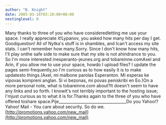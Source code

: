 ```yaml
---
author: "B. Knight"
date: 2005-03-16T03:10:00+00:00
nestinglevel: 0
---
```

Many thanks to three of you who have consideredletting me use your space. I really appreciate it!Lypanov, you asked how many hits per day I get. Goodquestion! All of Nytka's stuff is in shambles, and Ican't access my site stats. I can't remember how many.Sorry. Since I don't know how many hits, I'll play onthe safe side to make sure that my site is not ahindrance to you. So I'm more interested inesperanto-jeunes.org and tobareinne.comAxel and Arin, if you allow me to use your space, howdo I upload files? I update the pages semi-frequently,so I'm curious as to how easily it is to make updatesto things.(Axel, mi malbone parolas Esperanton. Mi esperas ke vipovas kompreni anglan. Si vi bezonas, mi povas peniskribi en Eo.)On a more personal note, what is tobareinne.com about?It doesn't seem to have any links and so forth. I knowit's not terribly important to the hosting issue; I'mjust curious as to what it is for.Thanks again to the three of you who have offered toshare space.Pije\_\_\_\_\_\_\_\_\_\_\_\_\_\_\_\_\_\_\_\_\_\_\_\_\_\_\_\_\_\_\_\_\_\_Do you Yahoo!?Yahoo! Mail - You care about security. So do we.[http://promotions.yahoo.com/new_mail](http://promotions.yahoo.com/new_mail)